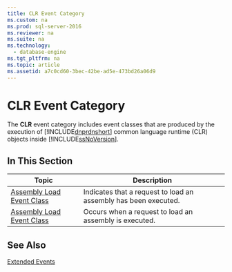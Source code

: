 ```yaml
---
title: CLR Event Category
ms.custom: na
ms.prod: sql-server-2016
ms.reviewer: na
ms.suite: na
ms.technology: 
  - database-engine
ms.tgt_pltfrm: na
ms.topic: article
ms.assetid: a7c0cd60-3bec-42be-ad5e-473bd26a06d9
---
```

# CLR Event Category
  The **CLR** event category includes event classes that are produced by the execution of [!INCLUDE[dnprdnshort](../../Topics/TopicNameContainA/includes/dnprdnshort_md.md)] common language runtime (CLR) objects inside [!INCLUDE[ssNoVersion](../../Topics/TopicNameContainA/includes/ssNoVersion_md.md)].  
  
## In This Section  
  
|Topic|Description|  
|-----------|-----------------|  
|[Assembly Load Event Class](../../Topics/TopicNameNotContainA/Assembly-Load-Event-Class.md)|Indicates that a request to load an assembly has been executed.|  
|[Assembly Load Event Class](../../Topics/TopicNameNotContainA/Assembly-Load-Event-Class.md)|Occurs when a request to load an assembly is executed.|  
  
## See Also  
 [Extended Events](../../Topics/TopicNameNotContainA/Extended-Events.md)  
  
  